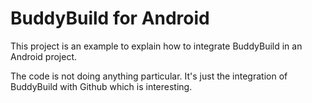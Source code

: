 # BuddyBuild for Android

This project is an example to explain how to integrate BuddyBuild in an Android project.

The code is not doing anything particular. It's just the integration of BuddyBuild with Github which is interesting.